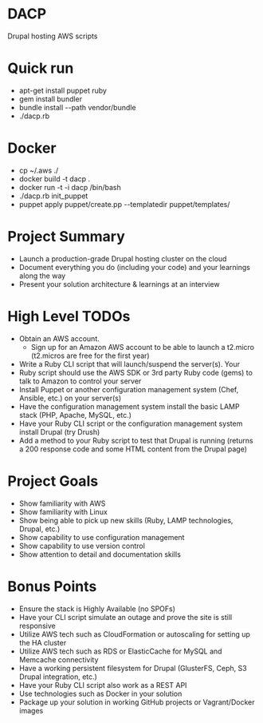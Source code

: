 DACP
=====
Drupal hosting AWS scripts

Quick run
============
* apt-get install puppet ruby
* gem install bundler
* bundle install --path vendor/bundle
* ./dacp.rb

Docker
======
* cp ~/.aws ./
* docker build -t dacp .
* docker run -t -i dacp /bin/bash
* ./dacp.rb init_puppet
* puppet apply puppet/create.pp --templatedir puppet/templates/


Project Summary
===============
   * Launch a production-grade Drupal hosting cluster on the cloud
   * Document everything you do (including your code) and your learnings along the way
   * Present your solution architecture & learnings at an interview

High Level TODOs
================
   * Obtain an AWS account.
        * Sign up for an Amazon AWS account to be able to launch a t2.micro (t2.micros are free for the first year)
   * Write a Ruby CLI script that will launch/suspend the server(s). Your
   * Ruby script should use the AWS SDK or 3rd party Ruby code (gems) to talk to Amazon to control your server
   * Install Puppet or another configuration management system (Chef, Ansible, etc.) on your server(s)
   * Have the configuration management system install the basic LAMP stack (PHP, Apache, MySQL, etc.)
   * Have your Ruby CLI script or the configuration management system install Drupal (try Drush)
   * Add a method to your Ruby script to test that Drupal is running (returns a 200 response code and some HTML content from the Drupal page)

Project Goals
=============
   * Show familiarity with AWS
   * Show familiarity with Linux
   * Show being able to pick up new skills (Ruby, LAMP technologies, Drupal, etc.)
   * Show capability to use configuration management
   * Show capability to use version control
   * Show attention to detail and documentation skills

Bonus Points
============
   * Ensure the stack is Highly Available (no SPOFs)
   * Have your CLI script simulate an outage and prove the site is still responsive
   * Utilize AWS tech such as CloudFormation or autoscaling for setting up the HA cluster
   * Utilize AWS tech such as RDS or ElasticCache for MySQL and Memcache connectivity
   * Have a working persistent filesystem for Drupal (GlusterFS, Ceph, S3 Drupal integration, etc.)
   * Have your Ruby CLI script also work as a REST API
   * Use technologies such as Docker in your solution
   * Package up your solution in working GitHub projects or Vagrant/Docker images
